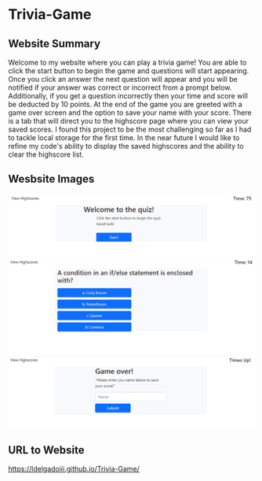 # Trivia-Game

## Website Summary

Welcome to my website where you can play a trivia game! You are able to click the start button to begin the game and questions will start appearing. Once you click an answer the next question will appear and you will be notified if your answer was correct or incorrect from a prompt below. Additionally, if you get a question incorrectly then your time and score will be deducted by 10 points. At the end of the game you are greeted with a game over screen and the option to save your name with your score. There is a tab that will direct you to the highscore page where you can view your saved scores. I found this project to be the most challenging so far as I had to tackle local storage for the first time. In the near future I would like to refine my code's ability to display the saved highscores and the ability to clear the highscore list.

## Wesbsite Images

![Welcome Page](/Images/WelcomePage.PNG)
![Question Example](/Images/QuestionPage.PNG)
![Save Highscore Page](/Images/SaveName.PNG)

## URL to Website

https://ldelgadoiii.github.io/Trivia-Game/
